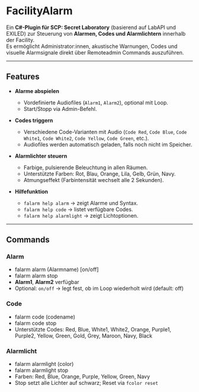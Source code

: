 # FacilityAlarm

Ein **C#-Plugin für SCP: Secret Laboratory** (basierend auf LabAPI und EXILED) zur Steuerung von **Alarmen, Codes und Alarmlichtern** innerhalb der Facility.  
Es ermöglicht Administrator:innen, akustische Warnungen, Codes und visuelle Alarmsignale direkt über Remoteadmin Commands auszuführen.

---

## Features

- **Alarme abspielen**  
  - Vordefinierte Audiofiles (`Alarm1`, `Alarm2`), optional mit Loop.  
  - Start/Stopp via Admin-Befehl.  

- **Codes triggern**  
  - Verschiedene Code-Varianten mit Audio (`Code Red`, `Code Blue`, `Code White1`, `Code White2`, `Code Yellow`, `Code Green`, etc.).  
  - Audiofiles werden automatisch geladen, falls noch nicht im Speicher.  

- **Alarmlichter steuern**  
  - Farbige, pulsierende Beleuchtung in allen Räumen.  
  - Unterstützte Farben: Rot, Blau, Orange, Lila, Gelb, Grün, Navy.  
  - Atmungseffekt (Farbintensität wechselt alle 2 Sekunden).  

- **Hilfefunktion**  
  - `falarm help alarm` → zeigt Alarme und Syntax.  
  - `falarm help code` → listet verfügbare Codes.  
  - `falarm help alarmlight` → zeigt Lichtoptionen.  

---

## Commands

### Alarm
- falarm alarm (Alarmname) [on/off]
- falarm alarm stop
-  **Alarm1**, **Alarm2** verfügbar  
- Optional: `on/off` -> legt fest, ob im Loop wiederholt wird (default: off)

### Code
- falarm code (codename)
- falarm code stop
- Unterstützte Codes: Red, Blue, White1, White2, Orange, Purple1, Purple2, Yellow, Green, Gold, Grey, Maroon, Navy, Black

### Alarmlicht
- falarm alarmlight (color)
- falarm alarmlight stop
- Farben: Red, Blue, Orange, Purple, Yellow, Green, Navy  
- Stop setzt alle Lichter auf schwarz; Reset via `fcolor reset`
